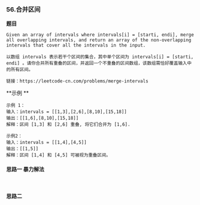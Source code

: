 ### 56.合并区间

**题目**

```
Given an array of intervals where intervals[i] = [starti, endi], merge all overlapping intervals, and return an array of the non-overlapping intervals that cover all the intervals in the input.
```
```
以数组 intervals 表示若干个区间的集合，其中单个区间为 intervals[i] = [starti, endi] 。请你合并所有重叠的区间，并返回一个不重叠的区间数组，该数组需恰好覆盖输入中的所有区间。

链接：https://leetcode-cn.com/problems/merge-intervals
```

**示例 **

```
示例 1：
输入：intervals = [[1,3],[2,6],[8,10],[15,18]]
输出：[[1,6],[8,10],[15,18]]
解释：区间 [1,3] 和 [2,6] 重叠, 将它们合并为 [1,6].

示例2：
输入：intervals = [[1,4],[4,5]]
输出：[[1,5]]
解释：区间 [1,4] 和 [4,5] 可被视为重叠区间。
```

#### 思路一 暴力解法

```
```

```java

```

#### 思路二 

```
```

```java

```



